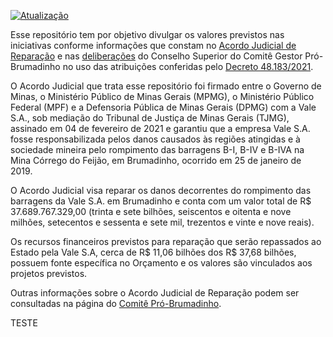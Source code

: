 [![Atualização](https://github.com/transparencia-mg/acordo-judicial-reparacao-vale/actions/workflows/main.yaml/badge.svg)](https://github.com/transparencia-mg/acordo-judicial-reparacao-vale/actions/workflows/main.yaml)

Esse repositório tem por objetivo divulgar os valores previstos nas iniciativas conforme informações que constam no [Acordo Judicial de Reparação](https://www.mg.gov.br/pro-brumadinho/pagina/entenda-o-acordo-judicial) e nas [deliberações](https://www.mg.gov.br/pro-brumadinho/pagina/comite-gestor-pro-brumadinho) do Conselho Superior do Comitê Gestor Pró-Brumadinho no uso das atribuições conferidas pelo [Decreto 48.183/2021](https://www.almg.gov.br/consulte/legislacao/completa/completa.html?tipo=DEC&num=48183&comp=&ano=2021).

O Acordo Judicial que trata esse repositório foi firmado entre o Governo de Minas, o Ministério Público de Minas Gerais (MPMG), o Ministério Público Federal (MPF) e a Defensoria Pública de Minas Gerais (DPMG) com a Vale S.A., sob mediação do Tribunal de Justiça de Minas Gerais (TJMG), assinado em 04 de fevereiro de 2021 e garantiu que a empresa Vale S.A. fosse responsabilizada pelos danos causados às regiões atingidas e à sociedade mineira pelo rompimento das barragens B-I, B-IV e B-IVA na Mina Córrego do Feijão, em Brumadinho, ocorrido em 25 de janeiro de 2019.

O Acordo Judicial visa reparar os danos decorrentes do rompimento das barragens da Vale S.A. em Brumadinho e conta com um valor total de R$ 37.689.767.329,00 (trinta e sete bilhões, seiscentos e oitenta e nove milhões, setecentos e sessenta e sete mil, trezentos e vinte e nove reais).

Os recursos financeiros previstos para reparação que serão repassados ao Estado pela Vale S.A, cerca de R$ 11,06 bilhões dos R$ 37,68 bilhões, possuem fonte específica no Orçamento e os valores são vinculados aos projetos previstos.

Outras informações sobre o Acordo Judicial de Reparação podem ser consultadas na página do [Comitê Pró-Brumadinho](https://www.mg.gov.br/pro-brumadinho).

TESTE
